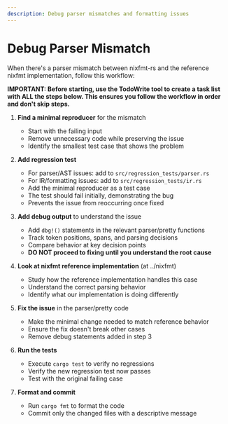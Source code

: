 ```yaml
---
description: Debug parser mismatches and formatting issues
---
```


# Debug Parser Mismatch

When there's a parser mismatch between nixfmt-rs and the reference nixfmt
implementation, follow this workflow:

**IMPORTANT: Before starting, use the TodoWrite tool to create a task list with
ALL the steps below. This ensures you follow the workflow in order and don't
skip steps.**

1. **Find a minimal reproducer** for the mismatch
   - Start with the failing input
   - Remove unnecessary code while preserving the issue
   - Identify the smallest test case that shows the problem

2. **Add regression test**
   - For parser/AST issues: add to `src/regression_tests/parser.rs`
   - For IR/formatting issues: add to `src/regression_tests/ir.rs`
   - Add the minimal reproducer as a test case
   - The test should fail initially, demonstrating the bug
   - Prevents the issue from reoccurring once fixed

3. **Add debug output** to understand the issue
   - Add `dbg!()` statements in the relevant parser/pretty functions
   - Track token positions, spans, and parsing decisions
   - Compare behavior at key decision points
   - **DO NOT proceed to fixing until you understand the root cause**

4. **Look at nixfmt reference implementation** (at ../nixfmt)
   - Study how the reference implementation handles this case
   - Understand the correct parsing behavior
   - Identify what our implementation is doing differently

5. **Fix the issue** in the parser/pretty code
   - Make the minimal change needed to match reference behavior
   - Ensure the fix doesn't break other cases
   - Remove debug statements added in step 3

6. **Run the tests**
   - Execute `cargo test` to verify no regressions
   - Verify the new regression test now passes
   - Test with the original failing case

7. **Format and commit**
   - Run `cargo fmt` to format the code
   - Commit only the changed files with a descriptive message

<!-- UTF-8 marker: ✓ -->
